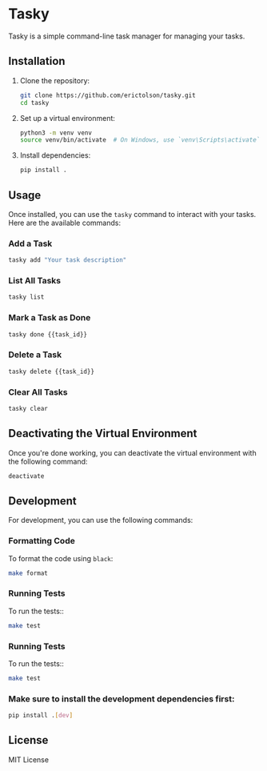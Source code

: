# Tasky

Tasky is a simple command-line task manager for managing your tasks.

## Installation

1. Clone the repository:
    ```bash
    git clone https://github.com/erictolson/tasky.git
    cd tasky
    ```

2. Set up a virtual environment:
    ```bash
    python3 -m venv venv
    source venv/bin/activate  # On Windows, use `venv\Scripts\activate`
    ```

3. Install dependencies:
    ```bash
    pip install .
    ```

## Usage

Once installed, you can use the `tasky` command to interact with your tasks. Here are the available commands:

### Add a Task
```bash
tasky add "Your task description"
```

### List All Tasks
```bash
tasky list
```

### Mark a Task as Done
```bash
tasky done {{task_id}}
```

### Delete a Task
```bash
tasky delete {{task_id}}
```

### Clear All Tasks
```bash
tasky clear
```

## Deactivating the Virtual Environment
Once you're done working, you can deactivate the virtual environment with the following command:
```bash
deactivate
```

## Development

For development, you can use the following commands:

### Formatting Code
To format the code using `black`:
```bash
make format
```

### Running Tests
To run the tests::
```bash
make test
```

### Running Tests
To run the tests::
```bash
make test
```

### Make sure to install the development dependencies first:
```bash
pip install .[dev]
```

## License
MIT License

